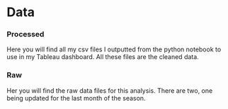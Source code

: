 # Data

### Processed

Here you will find all my csv files I outputted from the python notebook to use in my Tableau dashboard. All these files are the cleaned data.

### Raw

Her you will find the raw data files for this analysis. There are two, one being updated for the last month of the season.
